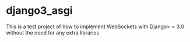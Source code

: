 # django3_asgi
This is a test project of how to implement WebSockets with Django> = 3.0 without the need for any extra libraries
